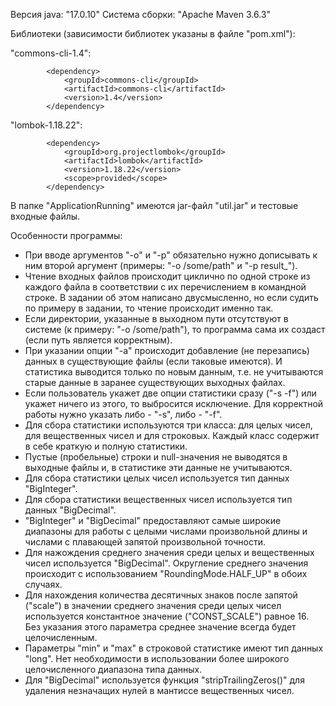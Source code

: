 Версия java:    "17.0.10"
Система сборки: "Apache Maven 3.6.3"

Библиотеки (зависимости библиотек указаны в файле "pom.xml"):

"commons-cli-1.4":
```
        <dependency>
            <groupId>commons-cli</groupId>
            <artifactId>commons-cli</artifactId>
            <version>1.4</version>
        </dependency>
```
"lombok-1.18.22":
```
        <dependency>
            <groupId>org.projectlombok</groupId>
            <artifactId>lombok</artifactId>
            <version>1.18.22</version>
            <scope>provided</scope>
        </dependency>
```

В папке "ApplicationRunning" имеются jar-файл "util.jar" и тестовые входные файлы.

Особенности программы:
- При вводе аргументов "-o" и "-p" обязательно нужно дописывать к ним второй аргумент (примеры: "-o /some/path" и "-p result_").
- Чтение входных файлов происходит циклично по одной строке из каждого файла в соответствии с их перечислением в командной строке. В задании об этом написано двусмысленно, но если судить по примеру в задании, то чтение происходит именно так.
- Если директории, указанные в выходном пути отсутствуют в системе (к примеру: "-o /some/path"), то программа сама их создаст (если путь является корректным).
- При указании опции "-a" происходит добавление (не перезапись) данных в существующие файлы (если таковые имеются). И статистика выводится только по новым данным, т.е. не учитываются старые данные в заранее существующих выходных файлах.
- Если пользователь укажет две опции статистики сразу ("-s -f") или укажет ничего из этого, то выбросится исключение. Для корректной работы нужно указать либо - "-s", либо - "-f".
- Для сбора статистики используются три класса: для целых чисел, для вещественных чисел и для строковых. Каждый класс содержит в себе краткую и полную статистики.
- Пустые (пробельные) строки и null-значения не выводятся в выходные файлы и, в статистике эти данные не учитываются.
- Для сбора статистики целых чисел используется тип данных "BigInteger".
- Для сбора статистики вещественных чисел используется тип данных "BigDecimal".
- "BigInteger" и "BigDecimal" предоставляют самые широкие диапазоны для работы с целыми числами произвольной длины и числами с плавающей запятой произвольной точности.
- Для нажождения среднего значения среди целых и вещественных чисел используется "BigDecimal". Округление среднего значения происходит с использованием "RoundingMode.HALF_UP" в обоих случаях.
- Для нахождения количества десятичных знаков после запятой ("scale") в значении среднего значения среди целых чисел используется константное значение ("CONST_SCALE") равное 16. Без указания этого параметра среднее значение всегда будет целочисленным.
- Параметры "min" и "max" в строковой статистике имеют тип данных "long". Нет необходимости в использовании более широкого целочисленного диапазона типа данных.
- Для "BigDecimal" используется функция "stripTrailingZeros()" для удаления незначащих нулей в мантиссе вещественных чисел.
  

